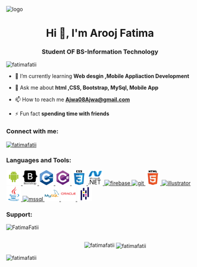 ![ logo ](https://github.com/FatimaFatii/FatimaFatii/blob/main/Information.png)
<h1 align="center">Hi 👋, I'm Arooj Fatima</h1>
<h3 align="center">Student OF BS-Information Technology</h3>
<!-- <img align="right" alt="Coding" width="400" scr="https://www.pinterest.com/pin/67694800640979573/"> -->

<p align="left"> <img src="https://komarev.com/ghpvc/?username=fatimafatii&label=Profile%20views&color=0e75b6&style=flat" alt="fatimafatii" /> </p>

- 🌱 I’m currently learning **Web desgin ,Mobile Appliaction Development**

- 💬 Ask me about **html ,CSS, Bootstrap, MySql, Mobile App**

- 📫 How to reach me **Ajwa08Ajwa@gmail.com**

- ⚡ Fun fact **spending time with friends**

<h3 align="left">Connect with me:</h3>
<p align="left">
<a href="https://kaggle.com/fatimafatii" target="blank"><img align="center" src="https://raw.githubusercontent.com/rahuldkjain/github-profile-readme-generator/master/src/images/icons/Social/kaggle.svg" alt="fatimafatii" height="30" width="40" /></a>
</p>

<h3 align="left">Languages and Tools:</h3>
<p align="left"> <a href="https://developer.android.com" target="_blank" rel="noreferrer"> <img src="https://raw.githubusercontent.com/devicons/devicon/master/icons/android/android-original-wordmark.svg" alt="android" width="40" height="40"/> </a> <a href="https://getbootstrap.com" target="_blank" rel="noreferrer"> <img src="https://raw.githubusercontent.com/devicons/devicon/master/icons/bootstrap/bootstrap-plain-wordmark.svg" alt="bootstrap" width="40" height="40"/> </a> <a href="https://www.w3schools.com/cpp/" target="_blank" rel="noreferrer"> <img src="https://raw.githubusercontent.com/devicons/devicon/master/icons/cplusplus/cplusplus-original.svg" alt="cplusplus" width="40" height="40"/> </a> <a href="https://www.w3schools.com/cs/" target="_blank" rel="noreferrer"> <img src="https://raw.githubusercontent.com/devicons/devicon/master/icons/csharp/csharp-original.svg" alt="csharp" width="40" height="40"/> </a> <a href="https://www.w3schools.com/css/" target="_blank" rel="noreferrer"> <img src="https://raw.githubusercontent.com/devicons/devicon/master/icons/css3/css3-original-wordmark.svg" alt="css3" width="40" height="40"/> </a> <a href="https://dotnet.microsoft.com/" target="_blank" rel="noreferrer"> <img src="https://raw.githubusercontent.com/devicons/devicon/master/icons/dot-net/dot-net-original-wordmark.svg" alt="dotnet" width="40" height="40"/> </a> <a href="https://firebase.google.com/" target="_blank" rel="noreferrer"> <img src="https://www.vectorlogo.zone/logos/firebase/firebase-icon.svg" alt="firebase" width="40" height="40"/> </a> <a href="https://git-scm.com/" target="_blank" rel="noreferrer"> <img src="https://www.vectorlogo.zone/logos/git-scm/git-scm-icon.svg" alt="git" width="40" height="40"/> </a> <a href="https://www.w3.org/html/" target="_blank" rel="noreferrer"> <img src="https://raw.githubusercontent.com/devicons/devicon/master/icons/html5/html5-original-wordmark.svg" alt="html5" width="40" height="40"/> </a> <a href="https://www.adobe.com/in/products/illustrator.html" target="_blank" rel="noreferrer"> <img src="https://www.vectorlogo.zone/logos/adobe_illustrator/adobe_illustrator-icon.svg" alt="illustrator" width="40" height="40"/> </a> <a href="https://www.java.com" target="_blank" rel="noreferrer"> <img src="https://raw.githubusercontent.com/devicons/devicon/master/icons/java/java-original.svg" alt="java" width="40" height="40"/> </a> <a href="https://www.microsoft.com/en-us/sql-server" target="_blank" rel="noreferrer"> <img src="https://www.svgrepo.com/show/303229/microsoft-sql-server-logo.svg" alt="mssql" width="40" height="40"/> </a> <a href="https://www.mysql.com/" target="_blank" rel="noreferrer"> <img src="https://raw.githubusercontent.com/devicons/devicon/master/icons/mysql/mysql-original-wordmark.svg" alt="mysql" width="40" height="40"/> </a> <a href="https://www.oracle.com/" target="_blank" rel="noreferrer"> <img src="https://raw.githubusercontent.com/devicons/devicon/master/icons/oracle/oracle-original.svg" alt="oracle" width="40" height="40"/> </a> <a href="https://pandas.pydata.org/" target="_blank" rel="noreferrer"> <img src="https://raw.githubusercontent.com/devicons/devicon/2ae2a900d2f041da66e950e4d48052658d850630/icons/pandas/pandas-original.svg" alt="pandas" width="40" height="40"/> </a> </p>

<h3 align="left">Support:</h3>
<p><a href="https://www.buymeacoffee.com/FatimaFatii"> <img align="left" src="https://cdn.buymeacoffee.com/buttons/v2/default-yellow.png" height="50" width="210" alt="FatimaFatii" /></a></p><br><br>

<p><img align="left" src="https://github-readme-stats.vercel.app/api/top-langs?username=fatimafatii&show_icons=true&locale=en&layout=compact" alt="fatimafatii" /></p>

<p>&nbsp;<img align="center" src="https://github-readme-stats.vercel.app/api?username=fatimafatii&show_icons=true&locale=en" alt="fatimafatii" /></p>

<p><img align="center" src="https://github-readme-streak-stats.herokuapp.com/?user=fatimafatii&" alt="fatimafatii" /></p>

